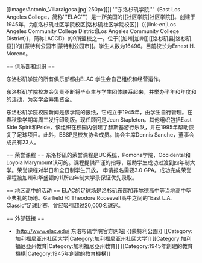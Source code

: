 [[Image:Antonio_Villaraigosa.jpg|250px]]]]
'''东洛杉矶学院'''（East Los Angeles College，简称'''ELAC'''）是一所美国的[[社区学院|社区学院]]。创建于1945年，为[[洛杉矶社区学院校区|洛杉矶社区学院校区]]（{{link-en|Los Angeles Community College District|Los Angeles Community College District}}，简称LACCD）的9所盟校之一。位于[[加州|加州]][[洛杉矶县|洛杉矶县]]的[[蒙特利公园市|蒙特利公园市]]。学生人数为16496。目前校长为Ernest H. Moreno。

== 俱乐部和组织 ==

东洛杉矶学院的所有俱乐部都由ELAC 学生会自己组织和经营运作。

东洛杉矶学院校友会负责不断将毕业生与学生团体联系起来，并举办半年和年度和的活动，为奖学金筹集资金。

东洛杉矶学院校园新闻是该学院的报纸，它成立于1945年，由学生自行管理。在春秋季学期每周三发行印刷版。现任顾问是Jean Stapleton。其他组织包括East Side Spirit和Pride，该组织在校园内创建了赫斯基游行乐队，并在1995年帮助恢复了足球项目。此外，ESSP是校友协会成员。协会主席Dennis Sanche，董事会成员有23人。

== 荣誉课程 ==
东洛杉矶的荣誉课程是UC系统，Pomona学院，Occidental和Loyola Marymount认可的。课程提供严谨的指导，帮助学生成功过渡到四年制大学。荣誉课程对半日和全日制学生开放， 申请报名需要3.0 GPA。成功完成荣誉课程被加州和华盛顿的11所四年制大学录保证优先录取。

== 地区高中的活动 ==
ELAC的足球场是洛杉矶东部加菲尔德高中等当地高中毕业典礼的场地。Garfield 和 Theodore Roosevelt高中之间的“East L.A. Classic”足球比赛，曾经吸引超过20,000名球迷。

== 外部链接 ==
* [http://www.elac.edu/ 东洛杉矶学院官方网站]
{{蒙特利公園}}
[[Category:加利福尼亚州社区大学|Category:加利福尼亚州社区大学]]
[[Category:加利福尼亞州教育|Category:加利福尼亞州教育]]
[[Category:1945年創建的教育機構|Category:1945年創建的教育機構]]